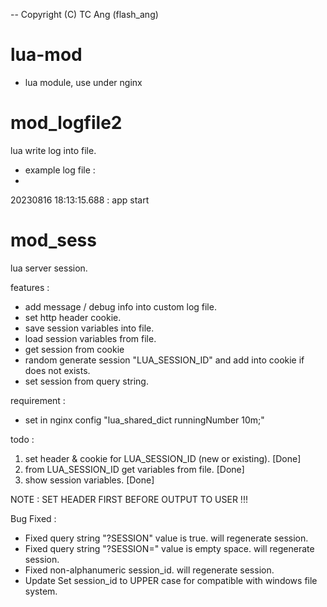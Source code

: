 -- Copyright (C) TC Ang (flash_ang)
# lua-mod
* lua module, use under nginx

# mod_logfile2
lua write log into file.

- example log file :
- 
20230816 18:13:15.688 : app start 



# mod_sess
lua server session.

features :

* add message / debug info into custom log file.
* set http header cookie.
* save session variables into file.
* load session variables from file.
* get session from cookie
* random generate session "LUA_SESSION_ID" and add into cookie if does not exists.
* set session from query string.

requirement :

* set in nginx config "lua_shared_dict runningNumber 10m;"

todo :
1. set header & cookie for LUA_SESSION_ID (new or existing). [Done]
2. from LUA_SESSION_ID get variables from file. [Done]
3. show session variables. [Done]

NOTE : SET HEADER FIRST BEFORE OUTPUT TO USER !!!

Bug Fixed : 
* Fixed query string "?SESSION" value is true. will regenerate session.
* Fixed query string "?SESSION=" value is empty space. will regenerate session.
* Fixed non-alphanumeric session_id. will regenerate session.
* Update Set session_id to UPPER case for compatible with windows file system.
